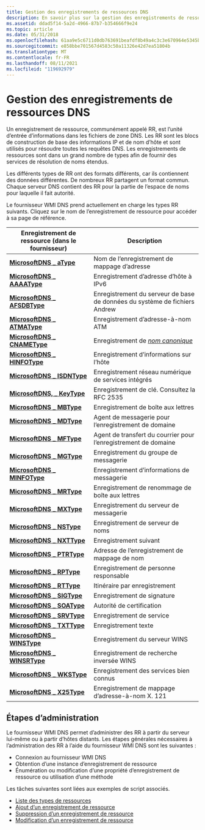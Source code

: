 ```yaml
---
title: Gestion des enregistrements de ressources DNS
description: En savoir plus sur la gestion des enregistrements de ressources. Un enregistrement de ressource est l’unité d’entrée d’informations dans les fichiers de zone DNS, qui permet de résoudre toutes les requêtes DNS.
ms.assetid: ddad5f14-5a2d-4966-87b7-b354666f9e24
ms.topic: article
ms.date: 05/31/2018
ms.openlocfilehash: 61aa9e5c6711d0db763691beafdf8b49a4c3c3e670964e5345b753f91592f826
ms.sourcegitcommit: e858bbe701567d4583c50a11326e42d7ea51804b
ms.translationtype: MT
ms.contentlocale: fr-FR
ms.lasthandoff: 08/11/2021
ms.locfileid: "119692979"
---
```

# <a name="managing-dns-resource-records"></a>Gestion des enregistrements de ressources DNS

Un enregistrement de ressource, communément appelé RR, est l’unité d’entrée d’informations dans les fichiers de zone DNS. Les RR sont les blocs de construction de base des informations IP et de nom d’hôte et sont utilisés pour résoudre toutes les requêtes DNS. Les enregistrements de ressources sont dans un grand nombre de types afin de fournir des services de résolution de noms étendus.

Les différents types de RR ont des formats différents, car ils contiennent des données différentes. De nombreux RR partagent un format commun. Chaque serveur DNS contient des RR pour la partie de l’espace de noms pour laquelle il fait autorité.

Le fournisseur WMI DNS prend actuellement en charge les types RR suivants. Cliquez sur le nom de l’enregistrement de ressource pour accéder à sa page de référence.



| Enregistrement de ressource (dans le fournisseur)                             | Description                                                  |
|-----------------------------------------------------------|--------------------------------------------------------------|
| [**MicrosoftDNS \_ aType**](microsoftdns-atype.md)         | Nom de l’enregistrement de mappage d’adresse                               |
| [**MicrosoftDNS \_ AAAAType**](microsoftdns-aaaatype.md)   | Enregistrement d’adresse d’hôte à IPv6                                  |
| [**MicrosoftDNS \_ AFSDBType**](microsoftdns-afsdbtype.md) | Enregistrement du serveur de base de données du système de fichiers Andrew                    |
| [**MicrosoftDNS \_ ATMAType**](microsoftdns-atmatype.md)   | Enregistrement d’adresse-à-nom ATM                                   |
| [**MicrosoftDNS \_ CNAMEType**](microsoftdns-cnametype.md) | Enregistrement de [*nom canonique*](c-gly.md) |
| [**MicrosoftDNS \_ HINFOType**](microsoftdns-hinfotype.md) | Enregistrement d’informations sur l’hôte                                      |
| [**MicrosoftDNS \_ ISDNType**](microsoftdns-isdntype.md)   | Enregistrement réseau numérique de services intégrés                   |
| [**MicrosoftDNS, \_ KeyType**](microsoftdns-keytype.md)     | Enregistrement de clé. Consultez la RFC 2535                                     |
| [**MicrosoftDNS \_ MBType**](microsoftdns-mbtype.md)       | Enregistrement de boîte aux lettres                                               |
| [**MicrosoftDNS \_ MDType**](microsoftdns-mdtype.md)       | Agent de messagerie pour l’enregistrement de domaine                             |
| [**MicrosoftDNS \_ MFType**](microsoftdns-mftype.md)       | Agent de transfert du courrier pour l’enregistrement de domaine                  |
| [**MicrosoftDNS \_ MGType**](microsoftdns-mgtype.md)       | Enregistrement du groupe de messagerie                                            |
| [**MicrosoftDNS \_ MINFOType**](microsoftdns-minfotype.md) | Enregistrement d’informations de messagerie                                      |
| [**MicrosoftDNS \_ MRType**](microsoftdns-mrtype.md)       | Enregistrement de renommage de boîte aux lettres                                        |
| [**MicrosoftDNS \_ MXType**](microsoftdns-mxtype.md)       | Enregistrement du serveur de messagerie                                        |
| [**MicrosoftDNS \_ NSType**](microsoftdns-nstype.md)       | Enregistrement de serveur de noms                                           |
| [**MicrosoftDNS \_ NXTType**](microsoftdns-nxttype.md)     | Enregistrement suivant                                                  |
| [**MicrosoftDNS \_ PTRType**](microsoftdns-ptrtype.md)     | Adresse de l’enregistrement de mappage de nom                               |
| [**MicrosoftDNS \_ RPType**](microsoftdns-rptype.md)       | Enregistrement de personne responsable                                    |
| [**MicrosoftDNS \_ RTType**](microsoftdns-rttype.md)       | Itinéraire par enregistrement                                         |
| [**MicrosoftDNS \_ SIGType**](microsoftdns-sigtype.md)     | Enregistrement de signature                                             |
| [**MicrosoftDNS \_ SOAType**](microsoftdns-soatype.md)     | Autorité de certification                                           |
| [**MicrosoftDNS \_ SRVType**](microsoftdns-srvtype.md)     | Enregistrement de service                                               |
| [**MicrosoftDNS \_ TXTType**](microsoftdns-txttype.md)     | Enregistrement texte                                                  |
| [**MicrosoftDNS \_ WINSType**](microsoftdns-winstype.md)   | Enregistrement du serveur WINS                                           |
| [**MicrosoftDNS \_ WINSRType**](microsoftdns-winsrtype.md) | Enregistrement de recherche inversée WINS                                   |
| [**MicrosoftDNS \_ WKSType**](microsoftdns-wkstype.md)     | Enregistrement des services bien connus                                   |
| [**MicrosoftDNS \_ X25Type**](microsoftdns-x25type.md)     | Enregistrement de mappage d’adresse-à-nom X. 121                         |



 

## <a name="administration-steps"></a>Étapes d’administration

Le fournisseur WMI DNS permet d’administrer des RR à partir du serveur lui-même ou à partir d’hôtes distants. Les étapes générales nécessaires à l’administration des RR à l’aide du fournisseur WMI DNS sont les suivantes :

-   Connexion au fournisseur WMI DNS
-   Obtention d’une instance d’enregistrement de ressource
-   Énumération ou modification d’une propriété d’enregistrement de ressource ou utilisation d’une méthode

Les tâches suivantes sont liées aux exemples de script associés.

-   [Liste des types de ressources](dns-wmi-provider-samples-managing-dns-resource-records.md)
-   [Ajout d’un enregistrement de ressource](dns-wmi-provider-samples-managing-dns-resource-records.md)
-   [Suppression d’un enregistrement de ressource](dns-wmi-provider-samples-managing-dns-resource-records.md)
-   [Modification d’un enregistrement de ressource](dns-wmi-provider-samples-managing-dns-resource-records.md)

 

 




